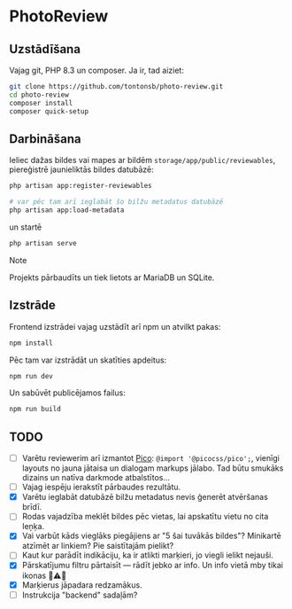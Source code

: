 # PhotoReview

## Uzstādīšana

Vajag git, PHP 8.3 un composer. Ja ir, tad aiziet:

```sh
git clone https://github.com/tontonsb/photo-review.git
cd photo-review
composer install
composer quick-setup
```

## Darbināšana

Ieliec dažas bildes vai mapes ar bildēm `storage/app/public/reviewables`,
piereģistrē jaunieliktās bildes datubāzē:

```sh
php artisan app:register-reviewables

# var pēc tam arī ieglabāt šo bilžu metadatus datubāzē
php artisan app:load-metadata
```

un startē

```sh
php artisan serve
```

> [!NOTE]
> Projekts pārbaudīts un tiek lietots ar MariaDB un SQLite.

## Izstrāde

Frontend izstrādei vajag uzstādīt arī npm un atvilkt pakas:

```sh
npm install
```

Pēc tam var izstrādāt un skatīties apdeitus:

```sh
npm run dev
```

Un sabūvēt publicējamos failus:

```sh
npm run build
```

## TODO

- [ ] Varētu reviewerim arī izmantot [Pico](https://picocss.com/s): 
  `@import '@picocss/pico';`, vienīgi layouts no jauna jātaisa un dialogam
  markups jālabo. Tad būtu smukāks dizains un natīva darkmode atbalstītos...
- [ ] Vajag iespēju ierakstīt pārbaudes rezultātu.
- [x] Varētu ieglabāt datubāzē bilžu metadatus nevis ģenerēt atvēršanas brīdī.
- [ ] Rodas vajadzība meklēt bildes pēc vietas, lai apskatītu vietu no cita leņķa.
- [x] Vai varbūt kāds vieglāks piegājiens ar "5 šai tuvākās bildes"? Minikartē atzīmēt ar linkiem? Pie saistītajām pielikt?
- [ ] Kaut kur parādīt indikāciju, ka ir atlikti marķieri, jo viegli ielikt nejauši.
- [x] Pārskatījumu filtru pārtaisīt — rādīt jebko ar info. Un info vietā mby tikai ikonas 💬⚠️📌
- [x] Marķierus jāpadara redzamākus.
- [ ] Instrukcija "backend" sadaļām?
